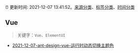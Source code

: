 :alarm_clock: 更新时间: 2021-12-07 13:41:52。[来源分类](../README.md)、[标签分类](../TAGS.md)、[时间分类](../TIMELINE.md)

## Vue


> 关键字：`Vue`、`ElementUI`



- [2021-12-07-ant-design-vue-运行时动态切换主题色](https://toutiao.io/k/mc0mng1) 